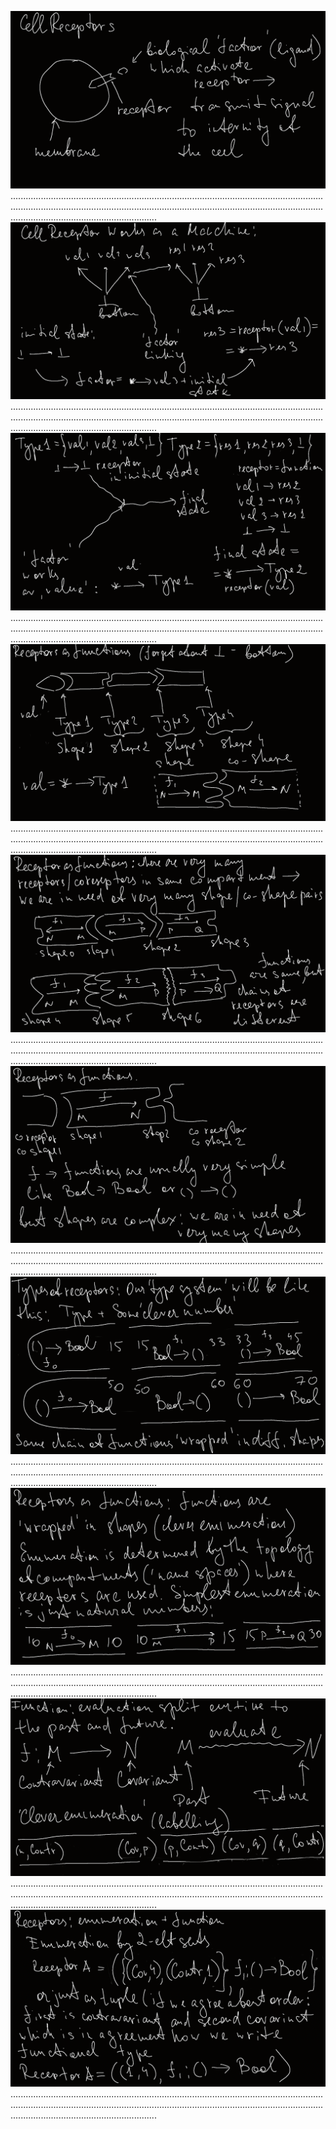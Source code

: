 ![ScreenShot](./pictures/Receptors_0.png)
..................................................................................................................................................................................................................................................................................................................
![ScreenShot](./pictures/Receptors_1.png)
..................................................................................................................................................................................................................................................................................................................
![ScreenShot](./pictures/Receptors_2.png)
..................................................................................................................................................................................................................................................................................................................
![ScreenShot](./pictures/Receptors_3.png)
..................................................................................................................................................................................................................................................................................................................
![ScreenShot](./pictures/Receptors_4.png)
..................................................................................................................................................................................................................................................................................................................
![ScreenShot](./pictures/Receptors_5.png)
..................................................................................................................................................................................................................................................................................................................
![ScreenShot](./pictures/Receptors_6.png)
..................................................................................................................................................................................................................................................................................................................
![ScreenShot](./pictures/Receptors_7.png)
..................................................................................................................................................................................................................................................................................................................
![ScreenShot](./pictures/Receptors_8.png)
..................................................................................................................................................................................................................................................................................................................
![ScreenShot](./pictures/Receptors_9.png)
..................................................................................................................................................................................................................................................................................................................